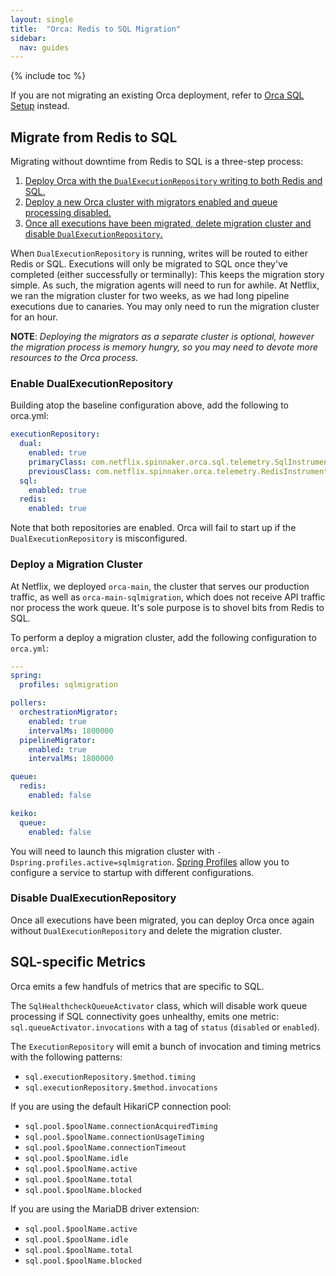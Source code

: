 ```yaml
---
layout: single
title:  "Orca: Redis to SQL Migration"
sidebar:
  nav: guides
---
```


{% include toc %}

If you are not migrating an existing Orca deployment, refer to [Orca SQL Setup](/setup/productionize/persistence/orca-sql/) instead.

## Migrate from Redis to SQL

Migrating without downtime from Redis to SQL is a three-step process:

1. [Deploy Orca with the `DualExecutionRepository` writing to both Redis and SQL.](#enable-dualexecutionrepository)
2. [Deploy a new Orca cluster with migrators enabled and queue processing disabled.](#deploy-a-migration-cluster)
3. [Once all executions have been migrated, delete migration cluster and disable `DualExecutionRepository`.](#disable-dualexecutionrepository)

When `DualExecutionRepository` is running, writes will be routed to either Redis or SQL.
Executions will only be migrated to SQL once they've completed (either successfully or terminally): This keeps the migration story simple.
As such, the migration agents will need to run for awhile. 
At Netflix, we ran the migration cluster for two weeks, as we had long pipeline executions due to canaries. 
You may only need to run the migration cluster for an hour.

**NOTE**: _Deploying the migrators as a separate cluster is optional, however the migration process is memory hungry, so you may need to devote more resources to the Orca process._

### Enable DualExecutionRepository

Building atop the baseline configuration above, add the following to orca.yml:

```yaml
executionRepository:
  dual:
    enabled: true
    primaryClass: com.netflix.spinnaker.orca.sql.telemetry.SqlInstrumentedExecutionRepository
    previousClass: com.netflix.spinnaker.orca.telemetry.RedisInstrumentedExecutionRepository
  sql:
    enabled: true
  redis:
    enabled: true
```

Note that both repositories are enabled. Orca will fail to start up if the `DualExecutionRepository` is misconfigured.

### Deploy a Migration Cluster

At Netflix, we deployed `orca-main`, the cluster that serves our production traffic, as well as `orca-main-sqlmigration`, which does not receive API traffic nor process the work queue. It's sole purpose is to shovel bits from Redis to SQL.

To perform a deploy a migration cluster, add the following configuration to `orca.yml`:

```yaml
---
spring:
  profiles: sqlmigration

pollers:
  orchestrationMigrator:
    enabled: true
    intervalMs: 1800000
  pipelineMigrator:
    enabled: true
    intervalMs: 1800000

queue:
  redis:
    enabled: false

keiko:
  queue:
    enabled: false
```

You will need to launch this migration cluster with `-Dspring.profiles.active=sqlmigration`. 
[Spring Profiles](https://docs.spring.io/spring-boot/docs/current/reference/html/boot-features-profiles.html) allow you to configure a service to startup with different configurations.

### Disable DualExecutionRepository

Once all executions have been migrated, you can deploy Orca once again without `DualExecutionRepository` and delete the migration cluster.

## SQL-specific Metrics

Orca emits a few handfuls of metrics that are specific to SQL.

The `SqlHealthcheckQueueActivator` class, which will disable work queue processing if SQL connectivity goes unhealthy, emits one metric: `sql.queueActivator.invocations` with a tag of `status` (`disabled` or `enabled`).

The `ExecutionRepository` will emit a bunch of invocation and timing metrics with the following patterns:

- `sql.executionRepository.$method.timing`
- `sql.executionRepository.$method.invocations`

If you are using the default HikariCP connection pool:

- `sql.pool.$poolName.connectionAcquiredTiming`
- `sql.pool.$poolName.connectionUsageTiming`
- `sql.pool.$poolName.connectionTimeout`
- `sql.pool.$poolName.idle`
- `sql.pool.$poolName.active`
- `sql.pool.$poolName.total`
- `sql.pool.$poolName.blocked`

If you are using the MariaDB driver extension:

- `sql.pool.$poolName.active`
- `sql.pool.$poolName.idle`
- `sql.pool.$poolName.total`
- `sql.pool.$poolName.blocked`